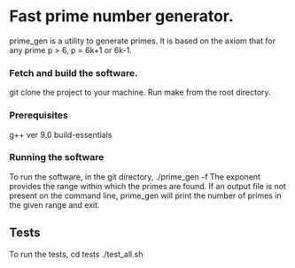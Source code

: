 # Fast prime number generator.

prime_gen is a utility to generate primes. It is based on the axiom that for any prime p > 6, p = 6k+1 or 6k-1.
### Fetch and build the software.
git clone the project to your machine. Run make from the root directory.
### Prerequisites
g++ ver 9.0
build-essentials
### Running the software
To run the software, in the git directory,
./prime_gen <exponent> -f <output file>
The exponent provides the range within which the primes are found.
If an output file is not present on the command line, prime_gen will print the number of primes in the given range and exit.

## Tests
To run the tests, 
cd tests
./test_all.sh
